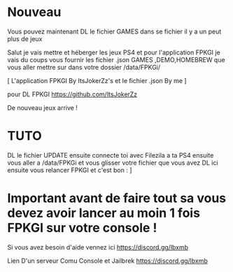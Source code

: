 # Nouveau 

Vous pouvez maintenant DL le fichier GAMES dans se fichier il y a un peut plus de jeux 

Salut je vais mettre et héberger les jeux PS4 et pour l'application FPKGI je vais du coups vous fournir les fichier .json GAMES ,DEMO,HOMEBREW que vous aller mettre sur dans votre dossier /data/FPKGi/  

[ L'application FPKGI By ItsJokerZz's et le fichier .json By me ]

pour DL FPKGI https://github.com/ItsJokerZz

De nouveau jeux arrive !

# TUTO
DL le fichier UPDATE ensuite connecte toi avec Filezila a ta PS4 ensuite vous aller a /data/FPKGi et vous glisser votre fichier que vous avez DL ici ensuite vous relancer FPKGI et c'est bon : ]

# Important avant de faire tout sa vous devez avoir lancer au moin 1 fois FPKGI sur votre console !

Si vous avez besoin d'aide  vennez ici https://discord.gg/lbxmb 

Lien D'un serveur Comu Console et Jailbrek https://discord.gg/lbxmb
